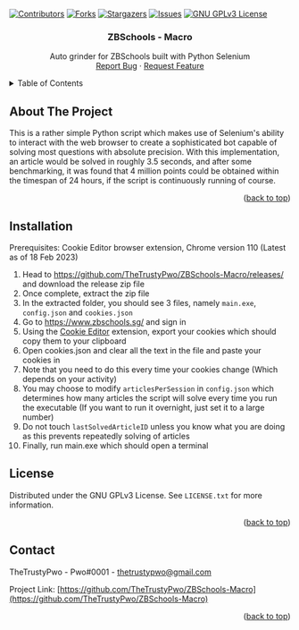 [![Contributors][contributors-shield]][contributors-url]
[![Forks][forks-shield]][forks-url]
[![Stargazers][stars-shield]][stars-url]
[![Issues][issues-shield]][issues-url]
[![GNU GPLv3 License][license-shield]][license-url]


<!-- PROJECT TITLE -->
<!--suppress HtmlDeprecatedAttribute, HtmlUnknownAnchorTarget -->

<div align="center">
<h3 align="center">ZBSchools - Macro</h3>
  <p align="center">
    Auto grinder for ZBSchools built with Python Selenium
    <br/>
    <a href="https://github.com/TheTrustyPwo/ZBSchools-Macro/issues">Report Bug</a>
    ·
    <a href="https://github.com/TheTrustyPwo/ZBSchools-Macro/issues">Request Feature</a>
  </p>
</div>


<!-- TABLE OF CONTENTS -->
<details>
  <summary>Table of Contents</summary>
  <ol>
    <li><a href="#about-the-project">About The Project</a></li>
    <li><a href="#license">License</a></li>
    <li><a href="#contact">Contact</a></li>
  </ol>
</details>


<!-- ABOUT THE PROJECT -->
## About The Project

This is a rather simple Python script which makes use of Selenium's ability
to interact with the web browser to create a sophisticated bot capable of solving
most questions with absolute precision. With this implementation, an article would be
solved in roughly 3.5 seconds, and after some benchmarking, it was found that 4 million
points could be obtained within the timespan of 24 hours, if the script is continuously
running of course.

<p align="right">(<a href="#top">back to top</a>)</p>


<!-- INSTALLATION -->
## Installation

Prerequisites: Cookie Editor browser extension, Chrome version 110 (Latest as of 18 Feb 2023)

1. Head to https://github.com/TheTrustyPwo/ZBSchools-Macro/releases/ and download the release zip file
2. Once complete, extract the zip file
3. In the extracted folder, you should see 3 files, namely `main.exe`, `config.json` and `cookies.json`
4. Go to https://www.zbschools.sg/ and sign in
5. Using the <a href="https://chrome.google.com/webstore/detail/cookie-editor/hlkenndednhfkekhgcdicdfddnkalmdm?hl=en">Cookie Editor</a> extension, export your cookies which should copy them to your clipboard
6. Open cookies.json and clear all the text in the file and paste your cookies in
7. Note that you need to do this every time your cookies change (Which depends on your activity)
8. You may choose to modify `articlesPerSession` in `config.json` which determines how many articles the script will solve every time you run the executable (If you want to run it overnight, just set it to a large number)
9. Do not touch `lastSolvedArticleID` unless you know what you are doing as this prevents repeatedly solving of articles
10. Finally, run main.exe which should open a terminal



<!-- LICENSE -->
## License

Distributed under the GNU GPLv3 License. See `LICENSE.txt` for more information.

<p align="right">(<a href="#top">back to top</a>)</p>


<!-- CONTACT -->
## Contact

TheTrustyPwo - Pwo#0001 - thetrustypwo@gmail.com

Project Link: [https://github.com/TheTrustyPwo/ZBSchools-Macro](https://github.com/TheTrustyPwo/ZBSchools-Macro)

<p align="right">(<a href="#top">back to top</a>)</p>


<!-- MARKDOWN LINKS & IMAGES -->
[contributors-shield]: https://img.shields.io/github/contributors/TheTrustyPwo/ZBSchools-Macro.svg?style=for-the-badge
[contributors-url]: https://github.com/TheTrustyPwo/ZBSchools-Macro/graphs/contributors
[forks-shield]: https://img.shields.io/github/forks/TheTrustyPwo/ZBSchools-Macro.svg?style=for-the-badge
[forks-url]: https://github.com/TheTrustyPwo/ZBSchools-Macro/network/members
[stars-shield]: https://img.shields.io/github/stars/TheTrustyPwo/ZBSchools-Macro.svg?style=for-the-badge
[stars-url]: https://github.com/TheTrustyPwo/ZBSchools-Macro/stargazers
[issues-shield]: https://img.shields.io/github/issues/TheTrustyPwo/ZBSchools-Macro.svg?style=for-the-badge
[issues-url]: https://github.com/TheTrustyPwo/ZBSchools-Macro/issues
[license-shield]: https://img.shields.io/github/license/TheTrustyPwo/ZBSchools-Macro.svg?style=for-the-badge
[license-url]: https://github.com/TheTrustyPwo/ZBSchools-Macro/blob/master/LICENSE.txt